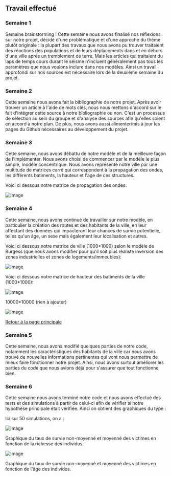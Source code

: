 ## Travail effectué 

### Semaine 1
Semaine brainstorming !
Cette semaine nous avons finalisé nos réflexions sur notre projet, décidé d'une problématique et d'une approche du thème plutôt originale :
la plupart des travaux que nous avons pu trouver traitaient des réactions des populations et de leurs déplacements dans et en dehors d'une ville après un tremblement de terre. Mais les articles qui traitaient du laps de temps cours durant le séisme n'incluent généralement pas tous les paramètres que nous voulons inclure dans nos modèles.
Ainsi un travail approfondi sur nos sources est nécessaire lors de la deuxième semaine du projet.
### Semaine 2
Cette semaine nous avons fait la bibliographie de notre projet. Après avoir trouver un article à l'aide de mots clés, nous nous mettons d'accord sur le fait d'intégrer cette source à notre bibliographie ou non. C'est un processus de sélection au sein du groupe et d'analyse des sources afin qu'elles soient en accord à notre plan. De plus, nous avons aussi alimenter/mis à jour les pages du Github nécessaires au développement du projet.
### Semaine 3
Cette semaine, nous avons débattu de notre modèle et de la meilleure façon de l'implémenter. Nous avons choisi de commencer par le modéle le plus simple, modéle concentrique. Nous avons représenté notre ville par une multitude de matrices carré qui correspondent à la propagation des ondes, les différents batiments, la hauteur et l'age de ces structures. 

Voici ci dessous notre matrice de propagation des ondes:

![image](https://user-images.githubusercontent.com/99737904/159502319-f2776ada-3f9d-4fe0-b899-7c6b866b3708.png)

### Semaine 4
Cette semaine, nous avons continué de travailler sur notre modèle, en particulier la création des routes et des habitants de la ville, en leur affectant des données qui impacteront leur chances de survie potentielle, telles qu'un âge, un sexe mais également leur localisation et autres. 

Voici ci dessous notre matrice de ville (1000\*1000) selon le modèle de Burgess (que nous avons modifier pour qu'il soit plus réaliste inversion des zones industrielles et zones de logements/immeubles):

![image](https://user-images.githubusercontent.com/99738357/160619688-8f34f8a0-55be-4c67-93f2-d22166d5a8a9.png)

Voici ci dessous notre matrice de hauteur des batiments de la ville (1000\*1000):

![image](https://user-images.githubusercontent.com/99738357/160619650-5b06cc97-0826-4af8-aef6-c7b75cf7f734.png)

10000\*10000 (rien à ajouter)

![image](https://user-images.githubusercontent.com/99738357/160628971-b6ba71a8-9550-4655-bb51-0a27d09d4d9d.png)


[Retour à la page principale](https://github.com/are-dynamic-2022-g3/Survive-an-earthquake)


### Semaine 5
Cette semaine, nous avons modifié quelques parties de notre code, notamment les caractéristiques des habitants de la ville car nous avons trouvé de nouvelles informations pertinentes qui vont nous permettre de mieux faire fonctionner notre projet. Ainsi, nous avons surtout améliorer les parties du code que nous avions déjà pour s'assurer que tout fonctionne bien.

### Semaine 6
Cette semaine nous avons terminé notre code et nous avons effectué des tests et des simulations à partir de celui-ci afin de vérifier si notre hypothèse principale était vérifiée. Ainsi on obtient des graphiques du type : 

Ici sur 50 simulations, on a : 

![image](https://user-images.githubusercontent.com/99737904/163685087-552eb731-d960-4fc8-a7fd-8de5698efa58.png)

Graphique du taux de survie non-moyenné et moyenné des victimes en fonction de la richesse des individus.

![image](https://user-images.githubusercontent.com/99737904/163810642-97c4e0a5-73cb-4f6d-b50f-74019256ff5f.png)

Graphique du taux de survie non-moyenné et moyenné des victimes en fonction de l'âge des individus.
